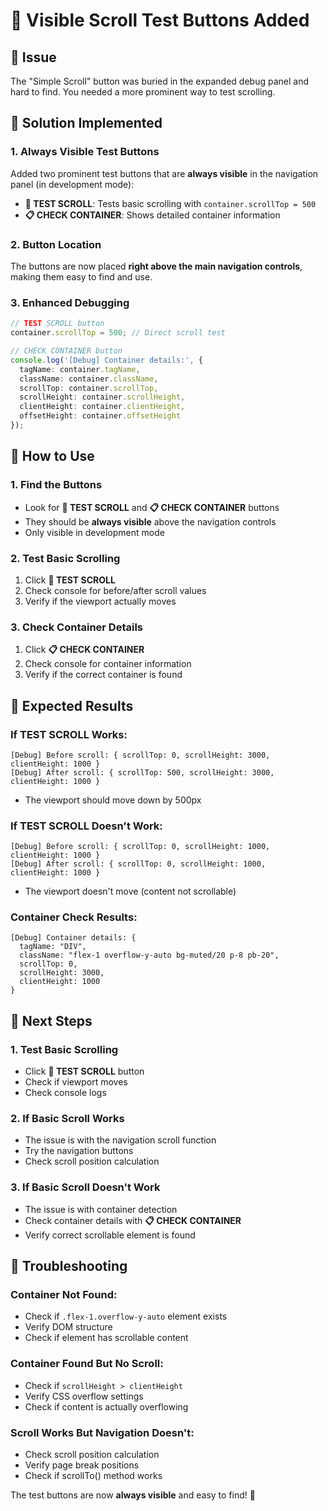# 🔧 **Visible Scroll Test Buttons Added**

## 🎯 **Issue**
The "Simple Scroll" button was buried in the expanded debug panel and hard to find. You needed a more prominent way to test scrolling.

## 🔧 **Solution Implemented**

### **1. Always Visible Test Buttons**
Added two prominent test buttons that are **always visible** in the navigation panel (in development mode):

- **🔧 TEST SCROLL**: Tests basic scrolling with `container.scrollTop = 500`
- **📋 CHECK CONTAINER**: Shows detailed container information

### **2. Button Location**
The buttons are now placed **right above the main navigation controls**, making them easy to find and use.

### **3. Enhanced Debugging**
```typescript
// TEST SCROLL button
container.scrollTop = 500; // Direct scroll test

// CHECK CONTAINER button  
console.log('[Debug] Container details:', {
  tagName: container.tagName,
  className: container.className,
  scrollTop: container.scrollTop,
  scrollHeight: container.scrollHeight,
  clientHeight: container.clientHeight,
  offsetHeight: container.offsetHeight
});
```

## 🧪 **How to Use**

### **1. Find the Buttons**
- Look for **🔧 TEST SCROLL** and **📋 CHECK CONTAINER** buttons
- They should be **always visible** above the navigation controls
- Only visible in development mode

### **2. Test Basic Scrolling**
1. Click **🔧 TEST SCROLL**
2. Check console for before/after scroll values
3. Verify if the viewport actually moves

### **3. Check Container Details**
1. Click **📋 CHECK CONTAINER**
2. Check console for container information
3. Verify if the correct container is found

## 🎯 **Expected Results**

### **If TEST SCROLL Works:**
```
[Debug] Before scroll: { scrollTop: 0, scrollHeight: 3000, clientHeight: 1000 }
[Debug] After scroll: { scrollTop: 500, scrollHeight: 3000, clientHeight: 1000 }
```
- The viewport should move down by 500px

### **If TEST SCROLL Doesn't Work:**
```
[Debug] Before scroll: { scrollTop: 0, scrollHeight: 1000, clientHeight: 1000 }
[Debug] After scroll: { scrollTop: 0, scrollHeight: 1000, clientHeight: 1000 }
```
- The viewport doesn't move (content not scrollable)

### **Container Check Results:**
```
[Debug] Container details: {
  tagName: "DIV",
  className: "flex-1 overflow-y-auto bg-muted/20 p-8 pb-20",
  scrollTop: 0,
  scrollHeight: 3000,
  clientHeight: 1000
}
```

## 🚀 **Next Steps**

### **1. Test Basic Scrolling**
- Click **🔧 TEST SCROLL** button
- Check if viewport moves
- Check console logs

### **2. If Basic Scroll Works**
- The issue is with the navigation scroll function
- Try the navigation buttons
- Check scroll position calculation

### **3. If Basic Scroll Doesn't Work**
- The issue is with container detection
- Check container details with **📋 CHECK CONTAINER**
- Verify correct scrollable element is found

## 🎯 **Troubleshooting**

### **Container Not Found:**
- Check if `.flex-1.overflow-y-auto` element exists
- Verify DOM structure
- Check if element has scrollable content

### **Container Found But No Scroll:**
- Check if `scrollHeight > clientHeight`
- Verify CSS overflow settings
- Check if content is actually overflowing

### **Scroll Works But Navigation Doesn't:**
- Check scroll position calculation
- Verify page break positions
- Check if scrollTo() method works

The test buttons are now **always visible** and easy to find! 🎉
